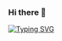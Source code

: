 ### Hi there 👋

[![Typing SVG](https://readme-typing-svg.demolab.com/?lines=Welcom;My+First+Github)](https://git.io/typing-svg)